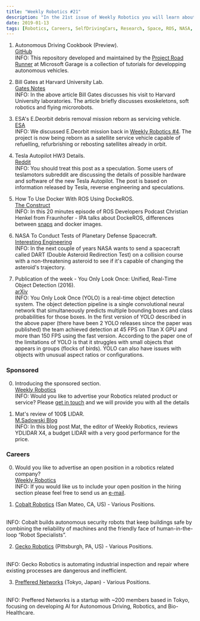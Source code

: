 ```yaml
---
title: "Weekly Robotics #21"
description: "In the 21st issue of Weekly Robotics you will learn about Autonomous Driving Cookbook, Tesla HW3 autopilot, ROS and Docker and YOLO!"
date: 2019-01-13
tags: [Robotics, Careers, SelfDrivingCars, Research, Space, ROS, NASA, ESA, AI]
---
```


1) Autonomous Driving Cookbook (Preview).
<br>[GitHub](https://github.com/Microsoft/AutonomousDrivingCookbook)<br>
INFO: This repository developed and maintained by the [Project Road Runner](https://www.microsoft.com/en-us/garage/blog/2018/04/project-road-runner-train-autonomous-driving-algorithms-for-road-safety/) at Microsoft Garage is a collection of tutorials for developping autonomous vehicles.

2) Bill Gates at Harvard University Lab.
<br>[Gates Notes](https://www.gatesnotes.com/About-Bill-Gates/My-visit-to-a-Harvard-robotics-lab?WT.mc_id=01_08_2019_10_HarvardRobotics_BG-LI_&WT.tsrc=BGLI)<br>
INFO: In the above article Bill Gates discusses his visit to Harvard University laboratories. The article briefly discusses exoskeletons, soft robotics and flying microrobots.

3) ESA's E.Deorbit debris removal mission reborn as servicing vehicle.
<br>[ESA](http://www.esa.int/Our_Activities/Space_Engineering_Technology/Clean_Space/ESA_s_e.Deorbit_debris_removal_mission_reborn_as_servicing_vehicle)<br>
INFO: We discussed E.Deorbit mission back in [Weekly Robotics #4](http://weeklyrobotics.com/weekly-robotics-4). The project is now being reborn as a satellite service vehicle capable of refuelling, refurbrishing or rebosting satellites already in orbit.

4) Tesla Autopilot HW3 Details.
<br>[Reddit](https://www.reddit.com/r/teslamotors/comments/acjdrt/tesla_autopilot_hw3_details/)<br>
INFO: You should treat this post as a speculation. Some users of teslamotors subreddit are discussing the details of possible hardware and software of the new Tesla Autopilot. The post is based on information released by Tesla, reverse engineering and speculations. 

5) How To Use Docker With ROS Using DockeROS.
<br>[The Construct](http://www.theconstructsim.com/rdp-034-docker-ros-dockeros-christian-henkel/)<br>
INFO: In this 20 minutes episode of ROS Developers Podcast Christian Henkel from Fraunhofer - IPA talks about DockeROS, differences between [snaps](https://snapcraft.io/) and docker images. 

6) NASA To Conduct Tests of Planetary Defense Spacecraft.
<br>[Interesting Engineering](https://interestingengineering.com/nasa-will-be-conducting-its-first-real-world-test-of-its-planetary-defense-spacecraft)<br>
INFO: In the next couple of years NASA wants to send a spacecraft called DART (Double Asteroid Redirection Test) on a collision course with a non-threatening asteroid to see if it's capable of changing the asteroid's trajectory.

7) Publication of the week - You Only Look Once: Unified, Real-Time Object Detection (2016).
<br>[arXiv](https://arxiv.org/abs/1506.02640)<br>
INFO: You Only Look Once (YOLO) is a real-time object detection system. The object detection pipeline is a single convolutional neural network that simultaneously predicts multiple bounding boxes and class probabilities for those boxes. In the first version of YOLO described in the above paper (there have been 2 YOLO releases since the paper was published) the team achieved detection at 45 FPS on Titan X GPU and more than 150 FPS using the fast version. According to the paper one of the limitations of YOLO is that it struggles with small objects that appears in groups (flocks of birds). YOLO can also have issues with objects with unusual aspect ratios or configurations.

### Sponsored

0) Introducing the sponsored section.
<br>[Weekly Robotics](https://weeklyrobotics.com/About)<br>
INFO: Would you like to advertise your Robotics related product or service? Please [get in touch](mailto:contact@weeklyrobotics.com) and we will provide you with all the details

1) Mat's review of 100$ LIDAR.
<br>[M.Sadowski Blog](https://msadowski.github.io/ydlidar-x4-review/)<br>
INFO: In this blog post Mat, the editor of Weekly Robotics, reviews YDLIDAR X4, a budget LIDAR with a very good performance for the price.

### Careers

0) Would you like to advertise an open position in a robotics related company?
<br>[Weekly Robotics](https://weeklyrobotics.com/About)<br>
INFO: If you would like us to include your open position in the hiring section please feel free to send us an [e-mail](mailto:careers@weeklyrobotics.com).

1) [Cobalt Robotics](https://jobs.lever.co/cobaltrobotics) (San Mateo, CA, US) - Various Positions.
<br>
INFO: Cobalt builds autonomous security robots that keep buildings safe by combining the reliability of machines and the friendly face of human-in-the-loop “Robot Specialists”.

2) [Gecko Robotics](https://www.geckorobotics.com/company/careers) (Pittsburgh, PA, US) - Various Positions.
<br>
INFO: Gecko Robotics is automating industrial inspection and repair where existing processes are dangerous and inefficient.

3) [Preffered Networks](https://www.preferred-networks.jp/en/jobs) (Tokyo, Japan) - Various Positions.
<br>
INFO: Preffered Networks is a startup with ~200 members based in Tokyo, focusing on developing AI for Autonomous Driving, Robotics, and Bio-Healthcare.